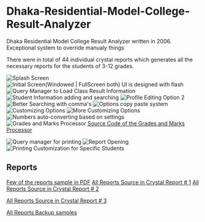 # Dhaka-Residential-Model-College-Result-Analyzer
Dhaka Residential Model College Result Analyzer written in 2006. Exceptional system to override manualy things

There were in total of 44 individual crystal reports which generates all the necessary reports for the students of 3-12 grades.

![Splash Screen](/https://github.com/aukgit/Old-Work-Images/blob/master/Software%20Design/DRMC%20Result%20Analyzer%20%5BYear%202006%20Q2%20Deployment%5D/LOGO.JPG?raw=true)
![Initial Screen(Windowed | FullScreen both) UI is designed with flash](/https://github.com/aukgit/Old-Work-Images/blob/master/Software%20Design/DRMC%20Result%20Analyzer%20%5BYear%202006%20Q2%20Deployment%5D/LOGO3.JPG?raw=true)
![Query Manager to Load Class Result Information](/https://github.com/aukgit/Old-Work-Images/blob/master/Software%20Design/DRMC%20Result%20Analyzer%20%5BYear%202006%20Q2%20Deployment%5D/information%20query%20manager.JPG?raw=true)
![Student Information adding and searching](/https://github.com/aukgit/Old-Work-Images/blob/master/Software%20Design/DRMC%20Result%20Analyzer%20%5BYear%202006%20Q2%20Deployment%5D/flexible%20searhing%20system%20on%20grid%20view.JPG?raw=true)
![Profile Editing Option 2](/https://github.com/aukgit/Old-Work-Images/blob/master/Software%20Design/DRMC%20Result%20Analyzer%20%5BYear%202006%20Q2%20Deployment%5D/entry%20profile%20in%202%20diff%20ways.JPG?raw=true)
![Better Searching with comma's](/https://github.com/aukgit/Old-Work-Images/blob/master/Software%20Design/DRMC%20Result%20Analyzer%20%5BYear%202006%20Q2%20Deployment%5D/input%20same%20information%20in%20flexible%20way.JPG?raw=true)
![Options copy paste system](/https://github.com/aukgit/Old-Work-Images/blob/master/Software%20Design/DRMC%20Result%20Analyzer%20%5BYear%202006%20Q2%20Deployment%5D/average%20option.JPG?raw=true)
![Customizing Options](/https://github.com/aukgit/Old-Work-Images/blob/master/Software%20Design/DRMC%20Result%20Analyzer%20%5BYear%202006%20Q2%20Deployment%5D/customized.JPG?raw=true)
![More Customizing Options](/https://github.com/aukgit/Old-Work-Images/blob/master/Software%20Design/DRMC%20Result%20Analyzer%20%5BYear%202006%20Q2%20Deployment%5D/customiz_options.JPG?raw=true)
![Numbers auto-converting based on settings](/https://github.com/aukgit/Old-Work-Images/blob/master/Software%20Design/DRMC%20Result%20Analyzer%20%5BYear%202006%20Q2%20Deployment%5D/autoconvert.JPG?raw=true)
![Grades and Marks Processor](/https://github.com/aukgit/Old-Work-Images/blob/master/Software%20Design/DRMC%20Result%20Analyzer%20%5BYear%202006%20Q2%20Deployment%5D/marks%20distrubution%20%20form(grading).JPG?raw=true)
[Source Code of the Grades and Marks Processor](https://github.com/aukgit/Dhaka-Residential-Model-College-Result-Analyzer/blob/master/DRMC%20full%20Source%20Code/Drmc/Marks%20Division_3.vb "Source Code of the Grades and Marks Processor")

![Query manager for printing](/https://github.com/aukgit/Old-Work-Images/blob/master/Software%20Design/DRMC%20Result%20Analyzer%20%5BYear%202006%20Q2%20Deployment%5D/results%20and%20other%20informations%20print%20query%20manager.JPG?raw=true)
![Report Opening](/https://github.com/aukgit/Old-Work-Images/blob/master/Software%20Design/DRMC%20Result%20Analyzer%20%5BYear%202006%20Q2%20Deployment%5D/report_opening.JPG?raw=true)
![Printing Customization for Specific Students](/https://github.com/aukgit/Old-Work-Images/blob/master/Software%20Design/DRMC%20Result%20Analyzer%20%5BYear%202006%20Q2%20Deployment%5D/whole%20information%20printing.JPG?raw=true)

## Reports
[Few of the reports sample in PDF](https://github.com/aukgit/Old-Work-Images/tree/master/Software%20Design/DRMC%20Result%20Analyzer%20(Crystal%20Reports%20Preview)%20%20%5BYear%202006%20Q2%20Deployment%5D "Few of the reports sample in PDF")
[All Reports Source in Crystal Report # 1](https://github.com/aukgit/Dhaka-Residential-Model-College-Result-Analyzer/tree/master/DRMC%20full%20Source%20Code/Drmc/OthersReports)
[All Reports Source in Crystal Report # 2](https://github.com/aukgit/Dhaka-Residential-Model-College-Result-Analyzer/tree/master/DRMC%20full%20Source%20Code/Drmc/SingleReports "All Reports Source in Crystal Report # 2")
 
[All Reports Source in Crystal Report # 3](https://github.com/aukgit/Dhaka-Residential-Model-College-Result-Analyzer/tree/master/DRMC%20full%20Source%20Code/Drmc/New%20Reports "All Reports Source in Crystal Report # 3")

[All Reports Backup samples](https://github.com/aukgit/Dhaka-Residential-Model-College-Result-Analyzer/tree/master/Crystal%20Reports%20Backup "All Reports Backup samples")